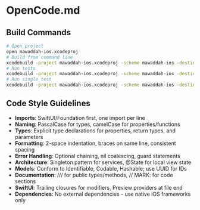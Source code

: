 # OpenCode.md

## Build Commands

```bash
# Open project
open mawaddah-ios.xcodeproj
# Build from command line
xcodebuild -project mawaddah-ios.xcodeproj -scheme mawaddah-ios -destination 'platform=iOS Simulator,name=iPhone 16' build
# Run tests
xcodebuild -project mawaddah-ios.xcodeproj -scheme mawaddah-ios -destination 'platform=iOS Simulator,name=iPhone 16' test
# Run single test
xcodebuild -project mawaddah-ios.xcodeproj -scheme mawaddah-ios -destination 'platform=iOS Simulator,name=iPhone 16' test -only-testing:mawaddah-iosTests/mawaddah_iosTests/example
```

## Code Style Guidelines

- **Imports**: SwiftUI/Foundation first, one import per line
- **Naming**: PascalCase for types, camelCase for properties/functions
- **Types**: Explicit type declarations for properties, return types, and parameters
- **Formatting**: 2-space indentation, braces on same line, consistent spacing
- **Error Handling**: Optional chaining, nil coalescing, guard statements
- **Architecture**: Singleton pattern for services, @State for local view state
- **Models**: Conform to Identifiable, Codable, Hashable; use UUID for IDs
- **Documentation**: /// for public types/methods, // MARK: for code sections
- **SwiftUI**: Trailing closures for modifiers, Preview providers at file end
- **Dependencies**: No external dependencies - use native iOS frameworks only
